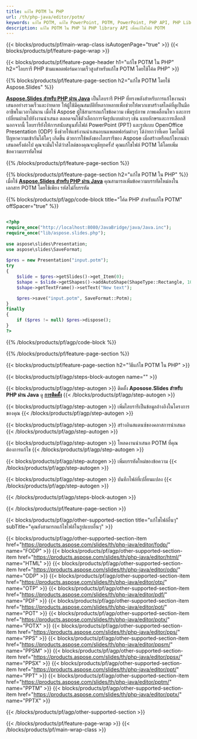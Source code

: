 ```yaml
---
title: แก้ไข POTM ใน PHP
url: /th/php-java/editor/potm/
keywords: แก้ไข POTM, แก้ไข PowerPoint, POTM, PowerPoint, PHP API, PHP Library
description: แก้ไข POTM ใน PHP ใช้ PHP library API เพื่อแก้ไขไฟล์ POTM
---
```


{{< blocks/products/pf/main-wrap-class isAutogenPage="true" >}}
{{< blocks/products/pf/feature-page-wrap >}}

{{< blocks/products/pf/feature-page-header h1="แก้ไข POTM ใน PHP" h2="ไลบรารี PHP ข้ามแพลตฟอร์มความเร็วสูงสำหรับแก้ไข POTM โดยใช้โค้ด PHP" >}}

{{% blocks/products/pf/feature-page-section h2="แก้ไข POTM โดยใช้ Aspose.Slides" %}}

[**Aspose.Slides สำหรับ PHP ผ่าน Java**](https://products.aspose.com/slides/th/php-java/) เป็นไลบรารี PHP ที่ทรงพลังสำหรับการแก้ไขงานนำเสนออย่างรวดเร็วและง่ายดาย ให้ผู้ใช้มีคุณสมบัติที่หลากหลายเพื่อช่วยให้พวกเขาสร้างสไลด์ที่ดูเป็นมืออาชีพในเวลาไม่นาน เมื่อใช้ Aspose ผู้ใช้สามารถแก้ไขข้อความ เพิ่มรูปภาพ ภาพเคลื่อนไหว และการเปลี่ยนผ่านไปยังงานนำเสนอ ตลอดจนใช้ตัวเลือกการจัดรูปแบบต่างๆ เช่น แบบอักษรและการเลือกสี นอกจากนี้ ไลบรารียังให้การสนับสนุนทั้งไฟล์ PowerPoint (PPT) และรูปแบบ OpenOffice Presentation (ODP) ซึ่งช่วยให้แชร์งานนำเสนอบนแพลตฟอร์มต่างๆ ได้ง่ายกว่าที่เคย โดยไม่มีปัญหาความเข้ากันได้ใดๆ เกิดขึ้น ด้วยการใช้พลังของไลบรารีของ Aspose เมื่อสร้างหรือแก้ไขงานนำเสนอครั้งต่อไป คุณจะมั่นใจได้ว่าสไลด์ของคุณจะดูดีทุกครั้ง!
คุณแก้ไขไฟล์ POTM ได้โดยเพิ่มข้อความบรรทัดใหม่ 

{{% /blocks/products/pf/feature-page-section %}}

{{% blocks/products/pf/feature-page-section  h2="แก้ไข POTM ใน PHP" %}}
เมื่อใช้ [**Aspose.Slides สำหรับ PHP ผ่าน Java**](https://products.aspose.com/slides/th/php-java/) คุณสามารถเพิ่มข้อความบรรทัดใหม่ลงในเอกสาร POTM โดยใช้เพียง รหัสไม่กี่บรรทัด

{{% blocks/products/pf/agp/code-block title="โค้ด PHP สำหรับแก้ไข POTM" offSpacer="true" %}}

```php

<?php
require_once("http://localhost:8080/JavaBridge/java/Java.inc");
require_once("lib/aspose.slides.php");
 
use aspose\slides\Presentation;
use aspose\slides\SaveFormat;
 
$pres = new Presentation("input.potm");
try
{
    $slide = $pres->getSlides()->get_Item(0);     
    $shape = $slide->getShapes()->addAutoShape(ShapeType::Rectangle, 10, 10, 100, 50);
    $shape->getTextFrame()->setText("New text");

    $pres->save("input.potm", SaveFormat::Potm);
}
finally
{
    if ($pres != null) $pres->dispose();
}
?>
```
{{% /blocks/products/pf/agp/code-block %}}

{{% /blocks/products/pf/feature-page-section %}}

{{< blocks/products/pf/feature-page-section  h2="วิธีแก้ไข POTM ใน PHP" >}}

{{< blocks/products/pf/agp/steps-block-autogen name="" >}}


{{< blocks/products/pf/agp/step-autogen >}}
ติดตั้ง **Aposose.Slides สำหรับ PHP ผ่าน Java** ดู [**การติดตั้ง**](https://docs.aspose.com/slides/php-java/installation/)
{{< /blocks/products/pf/agp/step-autogen >}}

{{< blocks/products/pf/agp/step-autogen >}}
เพิ่มไลบรารีเป็นข้อมูลอ้างอิงในโครงการของคุณ
{{< /blocks/products/pf/agp/step-autogen >}}

{{< blocks/products/pf/agp/step-autogen >}}
สร้างอินสแตนซ์ของคลาสการนำเสนอ
{{< /blocks/products/pf/agp/step-autogen >}}

{{< blocks/products/pf/agp/step-autogen >}}
โหลดงานนำเสนอ POTM ที่คุณต้องการแก้ไข
{{< /blocks/products/pf/agp/step-autogen >}}

{{< blocks/products/pf/agp/step-autogen >}}
เพิ่มบรรทัดใหม่ของข้อความ
{{< /blocks/products/pf/agp/step-autogen >}}

{{< blocks/products/pf/agp/step-autogen >}}
บันทึกไฟล์ที่เปลี่ยนแปลง
{{< /blocks/products/pf/agp/step-autogen >}}

{{< /blocks/products/pf/agp/steps-block-autogen >}}


{{< /blocks/products/pf/feature-page-section >}}

{{< blocks/products/pf/agp/other-supported-section title="แก้ไขไฟล์อื่นๆ" subTitle="คุณยังสามารถแก้ไขไฟล์ในรูปแบบอื่นๆ" >}}

{{< blocks/products/pf/agp/other-supported-section-item href="https://products.aspose.com/slides/th/php-java/editor/fodp/" name="FODP" >}}
{{< blocks/products/pf/agp/other-supported-section-item href="https://products.aspose.com/slides/th/php-java/editor/html/" name="HTML" >}}
{{< blocks/products/pf/agp/other-supported-section-item href="https://products.aspose.com/slides/th/php-java/editor/odp/" name="ODP" >}}
{{< blocks/products/pf/agp/other-supported-section-item href="https://products.aspose.com/slides/th/php-java/editor/otp/" name="OTP" >}}
{{< blocks/products/pf/agp/other-supported-section-item href="https://products.aspose.com/slides/th/php-java/editor/pdf/" name="PDF" >}}
{{< blocks/products/pf/agp/other-supported-section-item href="https://products.aspose.com/slides/th/php-java/editor/pot/" name="POT" >}}
{{< blocks/products/pf/agp/other-supported-section-item href="https://products.aspose.com/slides/th/php-java/editor/potx/" name="POTX" >}}
{{< blocks/products/pf/agp/other-supported-section-item href="https://products.aspose.com/slides/th/php-java/editor/pps/" name="PPS" >}}
{{< blocks/products/pf/agp/other-supported-section-item href="https://products.aspose.com/slides/th/php-java/editor/ppsm/" name="PPSM" >}}
{{< blocks/products/pf/agp/other-supported-section-item href="https://products.aspose.com/slides/th/php-java/editor/ppsx/" name="PPSX" >}}
{{< blocks/products/pf/agp/other-supported-section-item href="https://products.aspose.com/slides/th/php-java/editor/ppt/" name="PPT" >}}
{{< blocks/products/pf/agp/other-supported-section-item href="https://products.aspose.com/slides/th/php-java/editor/pptm/" name="PPTM" >}}
{{< blocks/products/pf/agp/other-supported-section-item href="https://products.aspose.com/slides/th/php-java/editor/pptx/" name="PPTX" >}}


{{< /blocks/products/pf/agp/other-supported-section >}}

{{< /blocks/products/pf/feature-page-wrap >}}
{{< /blocks/products/pf/main-wrap-class >}}